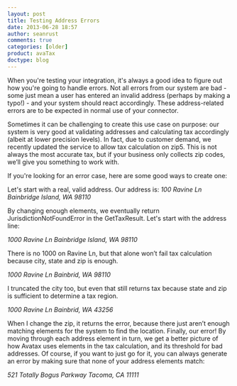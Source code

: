 ```yaml
---
layout: post
title: Testing Address Errors
date: 2013-06-28 18:57
author: seanrust
comments: true
categories: [older]
product: avaTax
doctype: blog
---
```

When you're testing your integration, it's always a good idea to figure out how you're going to handle errors. Not all errors from our system are bad - some just mean a user has entered an invalid address (perhaps by making a typo!) - and your system should react accordingly. These address-related errors are to be expected in normal use of your connector.

Sometimes it can be challenging to create this use case on purpose: our system is very good at validating addresses and calculating tax accordingly (albeit at lower precision levels). In fact, due to customer demand, we recently updated the service to allow tax calculation on zip5. This is not always the most accurate tax, but if your business only collects zip codes, we’ll give you something to work with.

If you're looking for an error case, here are some good ways to create one:

Let's start with a real, valid address. Our address is:
<em>100 Ravine Ln</em>
<em> Bainbridge Island, WA 98110</em>

By changing enough elements, we eventually return JurisdictionNotFoundError in the GetTaxResult. Let's start with the address line:

<em>1000 Ravine Ln</em>
<em> Bainbridge Island, WA 98110</em>

There is no 1000 on Ravine Ln, but that alone won’t fail tax calculation because city, state and zip is enough.

<em>1000 Ravine Ln</em>
<em> Bainbrid, WA 98110</em>

I truncated the city too, but even that still returns tax because state and zip is sufficient to determine a tax region.

<em>1000 Ravine Ln</em>
<em> Bainbrid, WA 43256</em>

When I change the zip, it returns the error, because there just aren’t enough matching elements for the system to find the location. Finally, our error! By moving through each address element in turn, we get a better picture of how Avatax uses elements in the tax calculation, and its threshold for bad addresses. Of course, if you want to just go for it, you can always generate an error by making sure that none of your address elements match:

<em>521 Totally Bogus Parkway</em>
<em> Tacoma, CA 11111</em>
